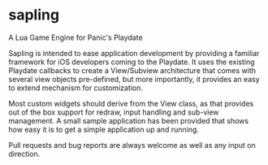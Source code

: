 # sapling
A Lua Game Engine for Panic's Playdate

Sapling is intended to ease application development by providing a familiar framework for iOS developers coming to the Playdate.
It uses the existing Playdate callbacks to create a View/Subview architecture that comes with several view objects pre-defined,
but more importantly, it provides an easy to extend mechanism for customization.

Most custom widgets should derive from the View class, as that provides out of the box support for redraw, input handling and
sub-view management. A small sample application has been provided that shows how easy it is to get a simple application up
and running.

Pull requests and bug reports are always welcome as well as any input on direction.